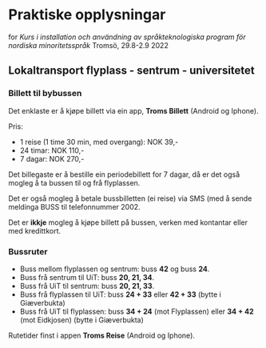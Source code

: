 # Praktiske opplysningar

for _Kurs i installation och användning av språkteknologiska program för nordiska minoritetsspråk_
Tromsö, 29.8-2.9 2022

## Lokaltransport flyplass - sentrum - universitetet

### Billett til bybussen

Det enklaste er å kjøpe billett via ein app, **Troms Billett** (Android og Iphone).

Pris:

- 1 reise (1 time 30 min, med overgang): NOK 39,-
- 24 timar: NOK 110,-
- 7 dagar: NOK 270,-

Det billegaste er å bestille ein periodebillett for 7 dagar, då er det også mogleg å ta bussen til og frå flyplassen.

Det er også mogleg å betale bussbilletten (ei reise) via SMS (med å sende meldinga BUSS til telefonnummer 2002.

Det er **ikkje** mogleg å kjøpe billett på bussen, verken med kontantar eller med kredittkort.

### Bussruter

- Buss mellom flyplassen og sentrum: buss **42** og buss **24**.
- Buss frå sentrum til UiT: buss **20, 21, 34**.
- Buss frå UiT til sentrum: buss **20, 21, 33**.
- Buss frå flyplassen til UiT: buss **24 + 33** eller **42 + 33** (bytte i Giæverbukta)
- Buss frå UiT til flyplassen: buss **34 + 24** (mot Flyplassen) eller **34 + 42** (mot Eidkjosen) (bytte i Giæverbukta)

Rutetider finst i appen **Troms Reise** (Android og Iphone).
